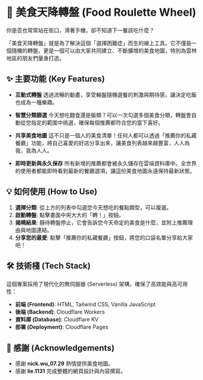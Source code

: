 # 🍔 美食天降轉盤 (Food Roulette Wheel)

你是否也常常站在街口，滑著手機，卻不知道下一餐該吃什麼？

「美食天降轉盤」就是為了解決這個「選擇困難症」而生的線上工具。它不僅是一個隨機的轉盤，更是一個可以由大家共同建立、不斷擴增的美食地圖，特別為雲林地區的朋友們量身打造。

## ✨ 主要功能 (Key Features)

* **互動式轉盤**
    透過流暢的動畫，享受輪盤隨機選餐的刺激與期待感，讓決定吃飯也成為一種樂趣。

* **智慧分類篩選**
    今天想吃麵食還是飯類？可以一次勾選多個美食分類，轉盤會自動從您指定的範圍中挑選，確保每個推薦都符合您的當下喜好。

* **共享美食地圖**
    這不只是一個人的美食清單！任何人都可以透過「推薦你的私藏餐廳」功能，將自己喜愛的好店分享出來，讓美食列表越來越豐富，人人為我，我為人人。

* **即時更新與永久保存**
    所有新增的推薦都會被永久儲存在雲端資料庫中。全世界的使用者都能即時看到最新的餐廳選項，讓這份美食地圖永遠保持最新狀態。

## 💡 如何使用 (How to Use)

1.  **選擇分類**: 從上方的列表中勾選您今天想吃的餐點類型，可以複選。
2.  **啟動轉盤**: 點擊畫面中央大大的「轉！」按鈕。
3.  **揭曉結果**: 靜待轉盤停止，它會告訴您今天命定的美食是什麼，並附上推薦理由與地圖連結。
4.  **分享您的最愛**: 點擊「推薦你的私藏餐廳」按鈕，將您的口袋名單分享給大家吧！

## 🛠️ 技術棧 (Tech Stack)

這個專案採用了現代化的無伺服器 (Serverless) 架構，確保了高效能與高可用性：

* **前端 (Frontend)**: HTML, Tailwind CSS, Vanilla JavaScript
* **後端 (Backend)**: Cloudflare Workers
* **資料庫 (Database)**: Cloudflare KV
* **部署 (Deployment)**: Cloudflare Pages

## 🙏 感謝 (Acknowledgements)

* 感謝 **nick.wu_07.29** 熱情提供美食地圖。
* 感謝 **lie.1131** 完成整體的網頁設計與內容撰寫。